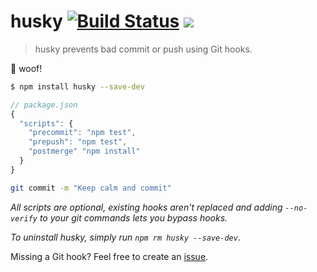 # husky [![Build Status](https://travis-ci.org/typicode/husky.svg?branch=master)](https://travis-ci.org/typicode/husky) [![](http://img.shields.io/npm/dm/husky.svg)](https://www.npmjs.org/package/husky)

> husky prevents bad commit or push using Git hooks.

:dog: woof!

```bash
$ npm install husky --save-dev
```

```javascript
// package.json
{
  "scripts": {
    "precommit": "npm test",
    "prepush": "npm test",
    "postmerge" "npm install"
  }
}
```

```bash
git commit -m "Keep calm and commit"
```

_All scripts are optional, existing hooks aren't replaced and adding `--no-verify` to your git commands lets you bypass hooks._

_To uninstall husky, simply run `npm rm husky --save-dev`_.

Missing a Git hook? Feel free to create an [issue](https://github.com/typicode/husky/issues).
